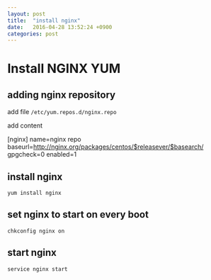 ```yaml
---
layout: post
title:  "install nginx"
date:   2016-04-28 13:52:24 +0900
categories: post
---
```

# Install NGINX YUM

## adding nginx repository
add file `/etc/yum.repos.d/nginx.repo`

add content

[nginx]
name=nginx repo
baseurl=http://nginx.org/packages/centos/$releasever/$basearch/
gpgcheck=0
enabled=1

## install nginx
```
yum install nginx
```

## set nginx to start on every boot
```
chkconfig nginx on
```

## start nginx
```
service nginx start
```